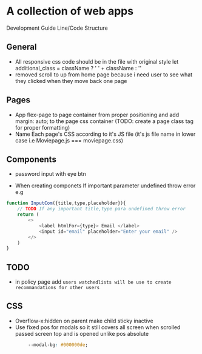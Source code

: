 # A collection of web apps

Development Guide Line/Code Structure

## General

- All responsive css code should be in the file with original style
let additional_class = className ? ' ' + className : ''
- removed scroll to up from home page because i need user to see what they clicked when they move back one page

## Pages

- App flex-page to page container from proper positioning and add margin: auto; to the page css container (TODO: create a page class tag for proper formatting)
- Name Each page's CSS according to it's JS file (it's js file name in lower case i.e Moviepage.js === moviepage.css)

## Components

- password input with eye btn

- When creating componets If important parameter undefined throw error
e.g

```js
function InputCom({title,type,placeholder}){
    // TODO If any important title,type para undefined throw error
    return (
        <>
            <label htmlFor={type}> Email </label>
            <input id="email" placeholder="Enter your email" />
        </>
    )
}

```

## TODO

- in policy page add `users watchedlists will be use to create recommandations for other users`

## CSS

- Overflow-x:hidden on parent make child sticky inactive
- Use fixed pos for modals so it still covers all screen when scrolled passed screen top and is opened unlike pos absolute

```css
        --modal-bg: #000000de;
```
